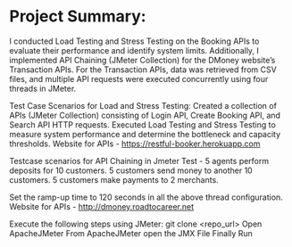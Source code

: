 # Project Summary:
I conducted Load Testing and Stress Testing on the Booking APIs to evaluate their performance and identify system limits. Additionally, I implemented API Chaining (JMeter Collection) for the DMoney website’s Transaction APIs. For the Transaction APIs, data was retrieved from CSV files, and multiple API requests were executed concurrently using four threads in JMeter.

Test Case Scenarios for Load and Stress Testing:
Created a collection of APIs (JMeter Collection) consisting of Login API, Create Booking API, and Search API HTTP requests.
Executed Load Testing and Stress Testing to measure system performance and determine the bottleneck and capacity thresholds.
Website for APIs - https://restful-booker.herokuapp.com

Testcase scenarios for API Chaining in Jmeter Test -
5 agents perform deposits for 10 customers.
5 customers send money to another 10 customers.
5 customers make payments to 2 merchants.

Set the ramp-up time to 120 seconds in all the above thread configuration.
Website for APIs - http://dmoney.roadtocareer.net

Execute the following steps using JMeter:
git clone <repo_url>
Open ApacheJMeter
From ApacheJMeter open the JMX File
Finally Run

